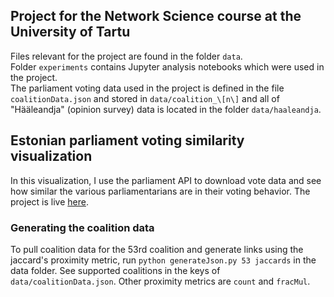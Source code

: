 ## Project for the Network Science course at the University of Tartu

Files relevant for the project are found in the folder `data`.  
Folder `experiments` contains Jupyter analysis notebooks which were used in the project.  
The parliament voting data used in the project is defined in the file `coalitionData.json` and stored in `data/coalition_\[n\]` and all of "Hääleandja" (opinion survey) data is located in the folder `data/haaleandja`.


## Estonian parliament voting similarity visualization

In this visualization, I use the parliament API to download vote data and see how similar the various parliamentarians are in their voting behavior. The project is live [here](https://fedorst-parlviz.web.app/).

### Generating the coalition data
To pull coalition data for the 53rd coalition and generate links using the jaccard's proximity metric, run `python generateJson.py 53 jaccards` in the data folder. See supported coalitions in the keys of `data/coalitionData.json`. Other proximity metrics are `count` and `fracMul`.
